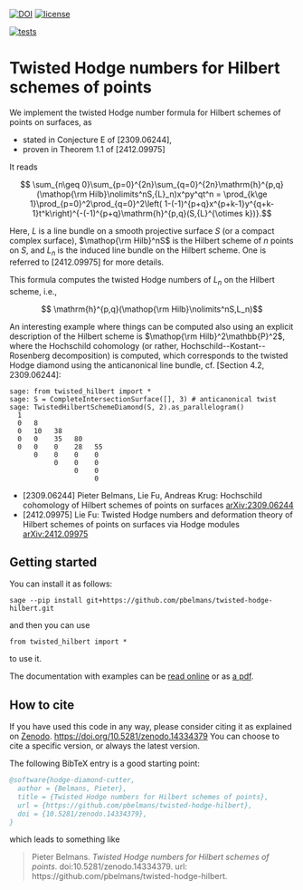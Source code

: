 [![DOI](https://zenodo.org/badge/DOI/10.5281/zenodo.14334379.svg)](https://doi.org/10.5281/zenodo.14334379)
[![license](https://badgen.net/github/license/pbelmans/twisted-hodge-hilbert)](https://github.com/pbelmans/twisted-hodge-hilbert/blob/master/LICENSE)

[![tests](https://github.com/pbelmans/twisted-hodge-hilbert/actions/workflows/tests.yml/badge.svg)](https://github.com/pbelmans/twisted-hodge-hilbert/actions)

# Twisted Hodge numbers for Hilbert schemes of points

We implement the twisted Hodge number formula for Hilbert schemes of points on surfaces,
as

* stated in Conjecture E of [2309.06244],
* proven in Theorem 1.1 of [2412.09975]

It reads

```math
  \sum_{n\geq 0}\sum_{p=0}^{2n}\sum_{q=0}^{2n}\mathrm{h}^{p,q}(\mathop{\rm Hilb}\nolimits^nS,{L}_n)x^py^qt^n
  =
  \prod_{k\ge 1}\prod_{p=0}^2\prod_{q=0}^2\left( 1-(-1)^{p+q}x^{p+k-1}y^{q+k-1}t^k\right)^{-(-1)^{p+q}\mathrm{h}^{p,q}(S,{L}^{\otimes k})}.
```

Here, $L$ is a line bundle on a smooth projective surface $S$ (or a compact complex
surface), $\mathop{\rm Hilb}^nS$ is the Hilbert scheme of $n$ points on $S$,
and $L_n$ is the induced line bundle on the Hilbert scheme. One is referred to [2412.09975]
for more details.

This formula computes the twisted Hodge numbers of $L_n$ on the Hilbert scheme, i.e.,

```math
  \mathrm{h}^{p,q}(\mathop{\rm Hilb}\nolimits^nS,L_n)
```

An interesting example where things can be computed also using an explicit description
of the Hilbert scheme is $\mathop{\rm Hilb}^2\mathbb{P}^2$, where the Hochschild
cohomology (or rather, Hochschild--Kostant--Rosenberg decomposition) is computed,
which corresponds to the twisted Hodge diamond using the anticanonical line bundle,
cf. [Section 4.2, 2309.06244]:

```sage
sage: from twisted_hilbert import *
sage: S = CompleteIntersectionSurface([], 3) # anticanonical twist
sage: TwistedHilbertSchemeDiamond(S, 2).as_parallelogram()
  1
  0   8
  0   10   38
  0   0    35   80
  0   0    0    28   55
      0    0    0    0
           0    0    0
                0    0
                     0
```

* [2309.06244] Pieter Belmans, Lie Fu, Andreas Krug: Hochschild cohomology of Hilbert schemes of points on surfaces
  [arXiv:2309.06244](https://arxiv.org/abs/2309.06244)
* [2412.09975] Lie Fu: Twisted Hodge numbers and deformation theory of Hilbert schemes of points on surfaces via Hodge modules
  [arXiv:2412.09975](https://arxiv.org/abs/2412.09975)


## Getting started

You can install it as follows:

``sage --pip install git+https://github.com/pbelmans/twisted-hodge-hilbert.git``

and then you can use

``from twisted_hilbert import *``

to use it.

The documentation with examples can be [read online](https://twisted-hilbert.ncag.info)
or as [a pdf](https://twisted-hilbert.ncag.info/documentation.pdf).


## How to cite

If you have used this code in any way,
please consider citing it as explained on [Zenodo](https://doi.org/10.5281/zenodo.14334379).
https://doi.org/10.5281/zenodo.14334379
You can choose to cite a specific version, or always the latest version.

The following BibTeX entry is a good starting point:

```bibtex
@software{hodge-diamond-cutter,
  author = {Belmans, Pieter},
  title = {Twisted Hodge numbers for Hilbert schemes of points},
  url = {https://github.com/pbelmans/twisted-hodge-hilbert},
  doi = {10.5281/zenodo.14334379},
}
```

which leads to something like

> Pieter Belmans. _Twisted Hodge numbers for Hilbert schemes of points_. doi:10.5281/zenodo.14334379. url: ht<span>tps://github.com/pbelmans/twisted-hodge-hilbert.
